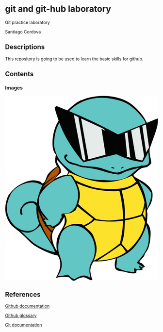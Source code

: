 # git and git-hub laboratory
Git practice laboratory

Santiago Cordova

## Descriptions
This repository is going to be used to learn the basic skills for github.

## Contents

### Images
![Photo of the pokemon squirtle that has sunglasses and has his hands of his side](coolSquirtle.png)

## References
[Github documentation](https://docs.github.com/en) 

[Github glossary](https//docs.github.com/en/get-started/learning-about-github/github-glossary)

[Git documentation](https://wallpapers.com/images/high/squirtle-sunglasses-cool-pose-gjgzdgdtizy2xynk.png)

